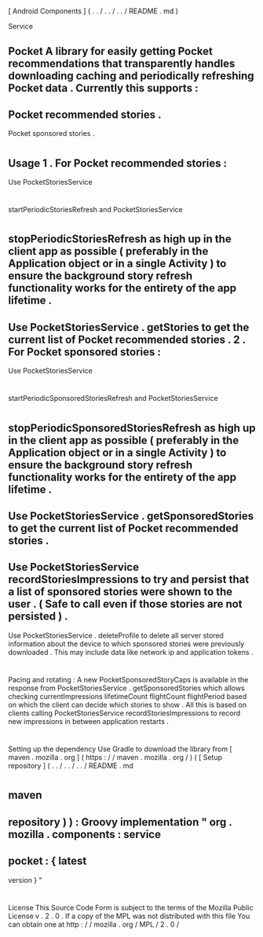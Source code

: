 #
[
Android
Components
]
(
.
.
/
.
.
/
.
.
/
README
.
md
)
>
Service
>
Pocket
A
library
for
easily
getting
Pocket
recommendations
that
transparently
handles
downloading
caching
and
periodically
refreshing
Pocket
data
.
Currently
this
supports
:
-
Pocket
recommended
stories
.
-
Pocket
sponsored
stories
.
#
#
Usage
1
.
For
Pocket
recommended
stories
:
-
Use
PocketStoriesService
#
startPeriodicStoriesRefresh
and
PocketStoriesService
#
stopPeriodicStoriesRefresh
as
high
up
in
the
client
app
as
possible
(
preferably
in
the
Application
object
or
in
a
single
Activity
)
to
ensure
the
background
story
refresh
functionality
works
for
the
entirety
of
the
app
lifetime
.
-
Use
PocketStoriesService
.
getStories
to
get
the
current
list
of
Pocket
recommended
stories
.
2
.
For
Pocket
sponsored
stories
:
-
Use
PocketStoriesService
#
startPeriodicSponsoredStoriesRefresh
and
PocketStoriesService
#
stopPeriodicSponsoredStoriesRefresh
as
high
up
in
the
client
app
as
possible
(
preferably
in
the
Application
object
or
in
a
single
Activity
)
to
ensure
the
background
story
refresh
functionality
works
for
the
entirety
of
the
app
lifetime
.
-
Use
PocketStoriesService
.
getSponsoredStories
to
get
the
current
list
of
Pocket
recommended
stories
.
-
Use
PocketStoriesService
recordStoriesImpressions
to
try
and
persist
that
a
list
of
sponsored
stories
were
shown
to
the
user
.
(
Safe
to
call
even
if
those
stories
are
not
persisted
)
.
-
Use
PocketStoriesService
.
deleteProfile
to
delete
all
server
stored
information
about
the
device
to
which
sponsored
stories
were
previously
downloaded
.
This
may
include
data
like
network
ip
and
application
tokens
.
#
#
#
#
#
Pacing
and
rotating
:
A
new
PocketSponsoredStoryCaps
is
available
in
the
response
from
PocketStoriesService
.
getSponsoredStories
which
allows
checking
currentImpressions
lifetimeCount
flightCount
flightPeriod
based
on
which
the
client
can
decide
which
stories
to
show
.
All
this
is
based
on
clients
calling
PocketStoriesService
recordStoriesImpressions
to
record
new
impressions
in
between
application
restarts
.
#
#
#
Setting
up
the
dependency
Use
Gradle
to
download
the
library
from
[
maven
.
mozilla
.
org
]
(
https
:
/
/
maven
.
mozilla
.
org
/
)
(
[
Setup
repository
]
(
.
.
/
.
.
/
.
.
/
README
.
md
#
maven
-
repository
)
)
:
Groovy
implementation
"
org
.
mozilla
.
components
:
service
-
pocket
:
{
latest
-
version
}
"
#
#
License
This
Source
Code
Form
is
subject
to
the
terms
of
the
Mozilla
Public
License
v
.
2
.
0
.
If
a
copy
of
the
MPL
was
not
distributed
with
this
file
You
can
obtain
one
at
http
:
/
/
mozilla
.
org
/
MPL
/
2
.
0
/
